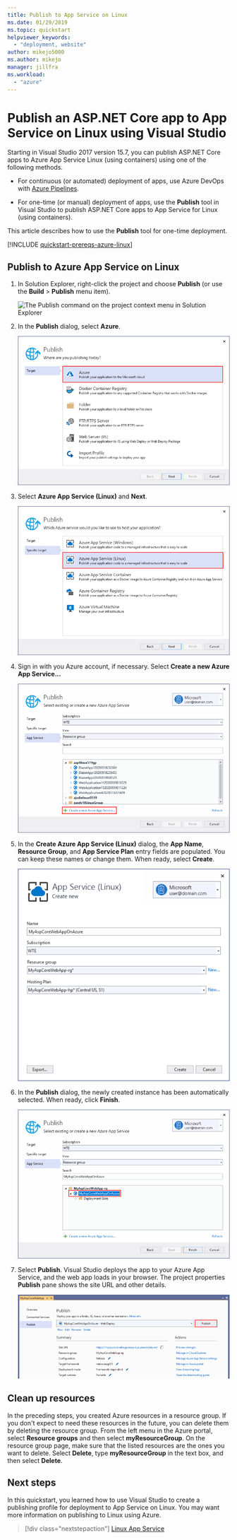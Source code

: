 ```yaml
---
title: Publish to App Service on Linux
ms.date: 01/29/2019
ms.topic: quickstart
helpviewer_keywords:
  - "deployment, website"
author: mikejo5000
ms.author: mikejo
manager: jillfra
ms.workload:
  - "azure"
---
```

# Publish an ASP.NET Core app to App Service on Linux using Visual Studio

Starting in Visual Studio 2017 version 15.7, you can publish ASP.NET Core apps to Azure App Service Linux (using containers) using one of the following methods.

* For continuous (or automated) deployment of apps, use Azure DevOps with [Azure Pipelines](https://docs.microsoft.com/azure/devops/pipelines/get-started-yaml?view=azdevops).

* For one-time (or manual) deployment of apps, use the **Publish** tool in Visual Studio to publish ASP.NET Core apps to App Service for Linux (using containers).

This article describes how to use the **Publish** tool for one-time deployment.

[!INCLUDE [quickstart-prereqs-azure-linux](includes/quickstart-prereqs-azure-linux.md)]

## Publish to Azure App Service on Linux

1. In Solution Explorer, right-click the project and choose **Publish** (or use the **Build** > **Publish** menu item).

    ![The Publish command on the project context menu in Solution Explorer](../deployment/media/quickstart-publish.png "Choose Publish")

1. In the **Publish** dialog, select **Azure**.

    ![Choose publish target](../deployment/media/quickstart-publish-azure-new.png)

1. Select **Azure App Service (Linux)** and **Next**.

    ![Choose Azure App Service on Linux](../deployment/media/quickstart-publish-linux-select-azure-service.png)

1. Sign in with you Azure account, if necessary. Select **Create a new Azure App Service...**

    ![Link to create new instance of Azure App Service](../deployment/media/quickstart-publish-linux-create-new-link.png)

1. In the **Create Azure App Service (Linux)** dialog, the **App Name**, **Resource Group**, and **App Service Plan** entry fields are populated. You can keep these names or change them. When ready, select **Create**.

    ![Choose Azure App Service](../deployment/media/quickstart-publish-linux-create-new-dialog.png)

1. In the **Publish** dialog, the newly created instance has been automatically selected. When ready, click **Finish**.

    ![Choose Azure App Service](../deployment/media/quickstart-publish-linux-select-instance.png)

1. Select **Publish**. Visual Studio deploys the app to your Azure App Service, and the web app loads in your browser. The project properties **Publish** pane shows the site URL and other details.

    ![Publish property pane showing a profile summary](../deployment/media/quickstart-publish-linux-summary-page.png)

## Clean up resources

In the preceding steps, you created Azure resources in a resource group. If you don't expect to need these resources in the future, you can delete them by deleting the resource group.
From the left menu in the Azure portal, select **Resource groups** and then select **myResourceGroup**.
On the resource group page, make sure that the listed resources are the ones you want to delete.
Select **Delete**, type **myResourceGroup** in the text box, and then select **Delete**.

## Next steps

In this quickstart, you learned how to use Visual Studio to create a publishing profile for deployment to App Service on Linux. You may want more information on publishing to Linux using Azure.

> [!div class="nextstepaction"]
> [Linux App Service](/azure/app-service/containers/app-service-linux-intro)
